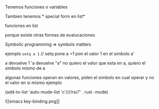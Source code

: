 Tenemos funciones o  variables

Tambien tenemos * special form en list*

funciones en list

porque existe otras formas de evalucaciones


Symbolic programming => symbols matters

ejemplo 
`setq a 1`   // setq pone a =1
pon el valor 1 en el simbolo a'

a devuelve 1
'a devuelve "a" 
no quiero el valor que esta en a, quiero el simbolo mismo de a


algunas funciones operan en valores, piden el simbolo en cual operar y no el valor en si mismo ejemplo


(add-to-list 'auto-mude-list 'c'////rs//" . rust -mode)


![[emacs key-binding.png]]